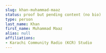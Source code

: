 ```yaml
---
slug: khan-muhammad-maaz
status: proof but pending content (no bio)
type: person
last_name: Khan
first_name: Muhammad Maaz
alias: null
affiliations:
- Karachi Community Radio (KCR) Studio
---
```


